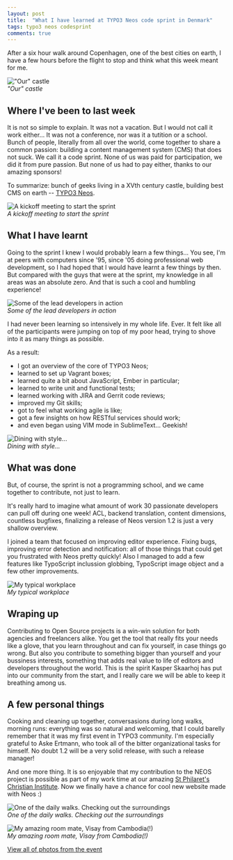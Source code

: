 ```yaml
---
layout: post
title:  "What I have learned at TYPO3 Neos code sprint in Denmark"
tags: typo3 neos codesprint
comments: true
---
```


After a six hour walk around Copenhagen, one of the best cities on earth, I have a few hours before the flight to stop and think what this week meant for me.

!["Our" castle](/assets/castle.jpg)
<br>*"Our" castle*

## Where I've been to last week

It is not so simple to explain. It was not a vacation. But I would not call it work either... It was not a conference, nor was it a tutition or a school.
Bunch of people, literally from all over the world, come together to share a common passion: building a content management system (CMS) that does not suck. We call it a code sprint.
None of us was paid for participation, we did it from pure passion. But none of us had to pay either, thanks to our amazing sponsors!

To summarize: bunch of geeks living in a XVth century castle, building best CMS on earth -- [TYPO3 Neos](http://neos.typo3.org).

![A kickoff meeting to start the sprint](/assets/kickoff.jpg)
<br>*A kickoff meeting to start the sprint*

## What I have learnt

Going to the sprint I knew I would probably learn a few things... You see, I'm at peers with computers since '95, since '05 doing professional web development, so I had hoped that I would have learnt a few things by then. But compared with the guys that were at the sprint, my knowledge in all areas was an absolute zero. And that is such a cool and humbling experience!

![Some of the lead developers in action](/assets/core.jpg)
<br>*Some of the lead developers in action*

I had never been learning so intensively in my whole life. Ever.
It felt like all of the participants were jumping on top of my poor head, trying to shove into it as many things as possible.

As a result:

* I got an overview of the core of TYPO3 Neos;
* learned to set up Vagrant boxes;
* learned quite a bit about JavaScript, Ember in particular;
* learned to write unit and functional tests;
* learned working with JIRA and Gerrit code reviews;
* improved my Git skills;
* got to feel what working agile is like;
* got a few insights on how RESTful services should work;
* and even began using VIM mode in SublimeText... Geekish!

![Dining with style...](/assets/dine.jpg)
<br>*Dining with style...*

## What was done

But, of course, the sprint is not a programming school, and we came together to contribute, not just to learn.

It's really hard to imagine what amount of work 30 passionate developers can pull off during one week! ACL, backend translation, content dimensions, countless bugfixes, finalizing a release of Neos version 1.2 is just a very shallow overview.

I joined a team that focused on improving editor experience. Fixing bugs, improving error detection and notification: all of those things that could get you frustrated with Neos pretty quickly!
Also I managed to add a few features like TypoScript inclussion globbing, TypoScript image object and a few other improvements.

![My typical workplace](/assets/workplace.jpg)
<br>*My typical workplace*

## Wraping up

Contributing to Open Source projects is a win-win solution for both agencies and freelancers alike. You get the tool that really fits your needs like a glove, that you learn throughout and can fix yourself, in case things go wrong. But also you contribute to something bigger than yourself and your bussiness interests, something that adds real value to life of editors and developers throughout the world. This is the spirit Kasper Skaarhoj has put into our community from the start, and I really care we will be able to keep it breathing among us.


## A few personal things

Cooking and cleaning up together, conversasions during long walks, morning runs: everything was so natural and welcoming, that I could barelly remember that it was my first event in TYPO3 community. I'm especially grateful to Aske Ertmann, who took all of the bitter organizational tasks for himself. No doubt 1.2 will be a very solid release, with such a release manager!

And one more thing. It is so enjoyable that my contribution to the NEOS project is possible as part of my work time at our amazing [St Philaret's Christian Institute](http://sfi.ru/en). Now we finally have a chance for cool new website made with Neos :)

![One of the daily walks. Checking out the surroundings](/assets/surroundings.jpg)
<br>*One of the daily walks. Checking out the surroundings*

![My amazing room mate, Visay from Cambodia(!)](/assets/visay.jpg)
<br>*My amazing room mate, Visay from Cambodia(!)*

[View all of photos from the event](https://plus.google.com/photos/111842839438389408798/albums/6064058344696631249)
